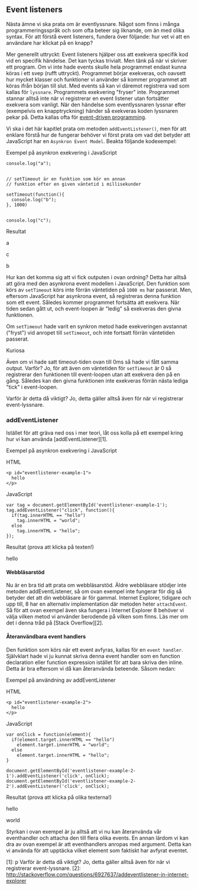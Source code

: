## Event listeners

Nästa ämne vi ska prata om är eventlyssnare. Något som finns i många programmeringsspråk och som ofta beteer sig liknande, om än med olika syntax. För att förstå event listeners, fundera över följande: hur vet vi att en användare har klickat på en knapp?

Mer generellt uttryckt: Event listeners hjälper oss att exekvera specifik kod vid en specifik händelse. Det kan tyckas trivialt. Men tänk på när vi skriver ett program. Om vi inte hade events skulle hela programmet endast kunna köras i ett svep (rufft uttryckt). Programmet börjar exekveras, och oavsett hur mycket klasser och funktioner vi använder så kommer programmet att köras ifrån början till slut. Med events så kan vi däremot registrera vad som kallas för `lyssnare`. Programmets exekvering "fryser" inte. Programmet stannar alltså inte när vi registrerar en event listener utan fortsätter exekvera som vanligt. När den händelse som eventlyssnaren lyssnar efter (exempelvis en knapptryckning) händer så exekveras koden lyssnaren pekar på. Detta kallas ofta för [event-driven programming][0].

Vi ska i det här kapitlet prata om metoden `addEventListener()`, men för att enklare förstå hur de fungerar behöver vi först prata om vad det betyder att JavaScript har en `Asynkron Event Model`. Beakta följande kodexempel:

Exempel på asynkron exekvering i JavaScript

    console.log("a");
     
     
    // setTimeout är en funktion som kör en annan
    // funktion efter en given väntetid i millisekunder
     
    setTimeout(function(){
      console.log("b");
    }, 1000)
     
     
    console.log("c");

Resultat

a

c

b

Hur kan det komma sig att vi fick outputen i ovan ordning? Detta har alltså att göra med den asynkrona event modellen i JavaScript. Den funktion som körs av `setTimeout` körs inte förrän väntetiden på `1000 ms` har passerat. Men, eftersom JavaScript har asynkrona event, så registreras denna funktion som ett event. Således kommer programmet fortsätta att exekvera. När tiden sedan gått ut, och event-loopen är "ledig" så exekveras den givna funktionen.

Om `setTimeout` hade varit en synkron metod hade exekveringen avstannat ("fryst") vid anropet till `setTimeout`, och inte fortsatt förrän väntetiden passerat.

Kuriosa

Även om vi hade satt timeout-tiden ovan till 0ms så hade vi fått samma output. Varför? Jo, för att även om väntetiden för `setTimeout` är 0 så registrerar den funktionen till event-loopen utan att exekvera den på en gång. Således kan den givna funktionen inte exekveras förrän nästa lediga "tick" i event-loopen.

Varför är detta då viktigt? Jo, detta gäller alltså även för när vi registrerar event-lyssnare.

### addEventListener

Istället för att gräva ned oss i mer teori, låt oss kolla på ett exempel kring hur vi kan använda [addEventListener][1].

Exempel på asynkron exekvering i JavaScript

HTML

    <p id="eventlistener-example-1">
      hello
    </p>

JavaScript

    var tag = document.getElementById('eventlistener-example-1');
    tag.addEventListener("click", function(){
      if(tag.innerHTML == "hello")
        tag.innerHTML = "world";
      else
        tag.innerHTML = "hello";
    });

Resultat (prova att klicka på texten!)

hello

#### Webbläsarstöd

Nu är en bra tid att prata om webbläsarstöd. Äldre webbläsare stödjer inte metoden addEventListener, så om ovan exempel inte fungerar för dig så betyder det att din webbläsare är för gammal. Internet Explorer, tidigare och upp till, 8 har en alternativ implementation där metoden heter `attachEvent`. Så för att ovan exempel även ska fungera i Internet Explorer 8 behöver vi välja vilken metod vi använder berodende på vilken som finns. Läs mer om det i denna tråd på [Stack Overflow][2].

#### Återanvändbara event handlers

Den funktion som körs när ett event avfyras, kallas för en `event handler`. Självklart hade vi ju kunnat skriva denna event handler som en function declaration eller function expression istället för att bara skriva den inline. Detta är bra eftersom vi då kan återanvända beteende. Såsom nedan:

Exempel på användning av addEventListener

HTML

    <p id="eventlistener-example-2">
      hello
    </p>

JavaScript

    var onClick = function(element){
      if(element.target.innerHTML == "hello")
        element.target.innerHTML = "world";
      else
        element.target.innerHTML = "hello";
    }
     
    document.getElementById('eventlistener-example-2-1').addEventListener('click', onClick);
    document.getElementById('eventlistener-example-2-2').addEventListener('click', onClick);

Resultat (prova att klicka på olika texterna!)

hello

world

Styrkan i ovan exempel är ju alltså att vi nu kan återanvända vår eventhandler och attacha den till flera olika events. En annan lärdom vi kan dra av ovan exempel är att eventhandlers anropas med argument. Detta kan vi använda för att upptäcka vilket element som faktiskt har avfyrat eventet.

[0]: http://en.wikipedia.org/wiki/Event-driven_programming
[1]: p Varför är detta då viktigt? Jo, detta gäller alltså även för när vi registrerar event-lyssnare.
[2]: http://stackoverflow.com/questions/6927637/addeventlistener-in-internet-explorer